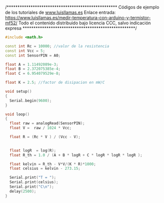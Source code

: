 /***************************************************
Códigos de ejemplo de los tutoriales de www.luisllamas.es
Enlace entrada: https://www.luisllamas.es/medir-temperatura-con-arduino-y-termistor-mf52/
Todo el contenido distribuido bajo licencia CCC, salvo indicación expresa
****************************************************/

```cpp
#include <math.h>

const int Rc = 10000; //valor de la resistencia
const int Vcc = 5;
const int SensorPIN = A0;

float A = 1.11492089e-3;
float B = 2.372075385e-4;
float C = 6.954079529e-8;

float K = 2.5; //factor de disipacion en mW/C

void setup()
{
  Serial.begin(9600);
}

void loop() 
{
  float raw = analogRead(SensorPIN);
  float V =  raw / 1024 * Vcc;

  float R = (Rc * V ) / (Vcc - V);
  

  float logR  = log(R);
  float R_th = 1.0 / (A + B * logR + C * logR * logR * logR );

  float kelvin = R_th - V*V/(K * R)*1000;
  float celsius = kelvin - 273.15;

  Serial.print("T = ");
  Serial.print(celsius);
  Serial.print("C\n");
  delay(2500);
}
```